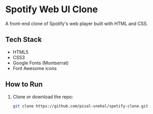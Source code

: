 # Spotify Web UI Clone

A front-end clone of Spotify's web player built with HTML and CSS.

## Tech Stack

- HTML5  
- CSS3  
- Google Fonts (Montserrat)  
- Font Awesome icons  

## How to Run

1. Clone or download the repo:  
   ```bash
   git clone https://github.com/pisal-snehal/spotify-clone.git
